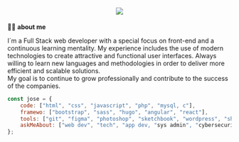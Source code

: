 <h1 align="center">
    <img src="https://readme-typing-svg.herokuapp.com/?lines=Hello+👋;visit+me+on;allowcookies.dev!&center=true&size=30">
</h1>

🙋‍♂️ <b>about me</b>

I´m a Full Stack web developer with a special focus on front-end and a continuous learning mentality. My experience includes the use of modern technologies to create attractive and functional user interfaces. Always willing to learn new languages and methodologies in order to deliver more efficient and scalable solutions. <br>
My goal is to continue to grow professionally and contribute to the success of the companies.

```javascript
const jose = {
    code: ["html", "css", "javascript", "php", "mysql, c"],
    framewo: ["bootstrap", "sass", "hugo", "angular", "react"],
    tools: ["git", "figma", "photoshop", "sketchbook", "wordpress", "shopify"],
    askMeAbout: ["web dev", "tech", "app dev, "sys admin", "cybersecurity", "dev ops"]
};
```
